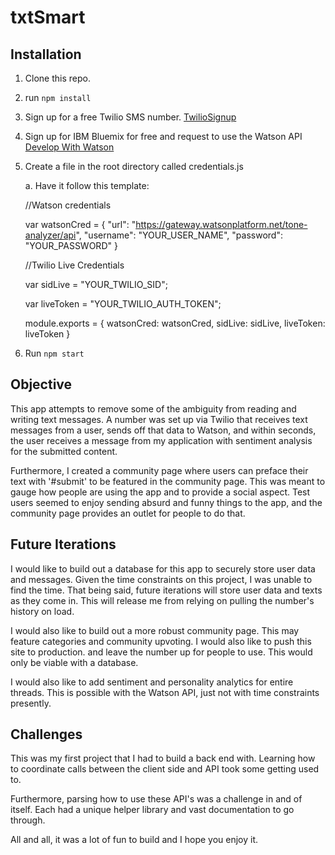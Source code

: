 # txtSmart

## Installation

  1. Clone this repo.
  2. run `npm install`
  3. Sign up for a free Twilio SMS number.
    [TwilioSignup](https://www.twilio.com)

  4. Sign up for IBM Bluemix for free and request to use the Watson API
    [Develop With Watson](https://www.ibm.com/watson/developer/)
  5. Create a file in the root directory called credentials.js

      a. Have it follow this template:

      //Watson credentials

      var watsonCred = {
        "url": "https://gateway.watsonplatform.net/tone-analyzer/api",
        "username": "YOUR_USER_NAME",
        "password": "YOUR_PASSWORD"
      }

      //Twilio Live Credentials

      var sidLive = "YOUR_TWILIO_SID";

      var liveToken = "YOUR_TWILIO_AUTH_TOKEN";


      module.exports = {
        watsonCred: watsonCred,
        sidLive: sidLive,
        liveToken: liveToken
      }

  6. Run `npm start`

## Objective

This app attempts to remove some of the ambiguity from reading and writing text messages.  A number was set up via Twilio that receives text messages from a user, sends off that data to Watson, and within seconds, the user receives a message from my application with sentiment analysis for the submitted content.

Furthermore, I created a community page where users can preface their text with '#submit' to be featured in the community page.  This was meant to gauge how people are using the app and to provide a social aspect.  Test users seemed to enjoy sending absurd and funny things to the app, and the community page provides an outlet for people to do that.

## Future Iterations

I would like to build out a database for this app to securely store user data and messages.  Given the time constraints on this project, I was unable to find the time.  That being said, future iterations will store user data and texts as they come in.  This will release me from relying on pulling the number's history on load.  

I would also like to build out a more robust community page.  This may feature categories and community upvoting.  I would also like to push this site to production.  and leave the number up for people to use.  This would only be viable with a database.  

I would also like to add sentiment and personality analytics for entire threads.  This is possible with the Watson API, just not with time constraints presently.

## Challenges

This was my first project that I had to build a back end with.  Learning how to coordinate calls between the client side and API took some getting used to.  

Furthermore, parsing how to use these API's was a challenge in and of itself.  Each had a unique helper library and vast documentation to go through.  

All and all, it was a lot of fun to build and I hope you enjoy it.  
